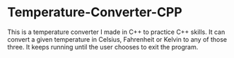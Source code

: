 # Temperature-Converter-CPP

This is a temperature converter I made in C++ to practice C++ skills. It can convert a given temperature in Celsius, Fahrenheit or Kelvin to any of those three. It keeps running until the user chooses to exit the program. 
